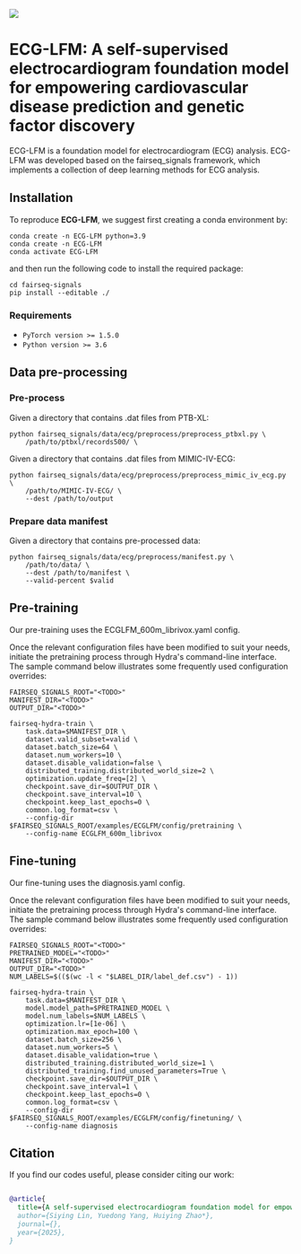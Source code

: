 ![](figures/Pipeline.png)

# ECG-LFM: A self-supervised electrocardiogram foundation model for empowering cardiovascular disease prediction and genetic factor discovery 
ECG-LFM is a foundation model for electrocardiogram (ECG) analysis. ECG-LFM was developed based on the fairseq_signals framework, which implements a collection of deep learning methods for ECG analysis.

## Installation

To reproduce **ECG-LFM**, we suggest first creating a conda environment by:

~~~shell
conda create -n ECG-LFM python=3.9
conda create -n ECG-LFM
conda activate ECG-LFM
~~~

and then run the following code to install the required package:

~~~shell
cd fairseq-signals
pip install --editable ./
~~~

### Requirements
- `PyTorch version >= 1.5.0`
- `Python version >= 3.6`

## Data pre-processing

### Pre-process

Given a directory that contains .dat files from PTB-XL:

```
python fairseq_signals/data/ecg/preprocess/preprocess_ptbxl.py \
    /path/to/ptbxl/records500/ \
```

Given a directory that contains .dat files from MIMIC-IV-ECG:

```
python fairseq_signals/data/ecg/preprocess/preprocess_mimic_iv_ecg.py \
    /path/to/MIMIC-IV-ECG/ \
    --dest /path/to/output
```

### Prepare data manifest

Given a directory that contains pre-processed data:

```
python fairseq_signals/data/ecg/preprocess/manifest.py \
    /path/to/data/ \
    --dest /path/to/manifest \
    --valid-percent $valid
```

## Pre-training

Our pre-training uses the ECGLFM_600m_librivox.yaml config.

Once the relevant configuration files have been modified to suit your needs, initiate the pretraining process through Hydra's command-line interface. The sample command below illustrates some frequently used configuration overrides:

```
FAIRSEQ_SIGNALS_ROOT="<TODO>"
MANIFEST_DIR="<TODO>"
OUTPUT_DIR="<TODO>"

fairseq-hydra-train \
    task.data=$MANIFEST_DIR \
    dataset.valid_subset=valid \
    dataset.batch_size=64 \
    dataset.num_workers=10 \
    dataset.disable_validation=false \
    distributed_training.distributed_world_size=2 \
    optimization.update_freq=[2] \
    checkpoint.save_dir=$OUTPUT_DIR \
    checkpoint.save_interval=10 \
    checkpoint.keep_last_epochs=0 \
    common.log_format=csv \
    --config-dir $FAIRSEQ_SIGNALS_ROOT/examples/ECGLFM/config/pretraining \
    --config-name ECGLFM_600m_librivox
```

## Fine-tuning

Our fine-tuning uses the diagnosis.yaml config.

Once the relevant configuration files have been modified to suit your needs, initiate the pretraining process through Hydra's command-line interface. The sample command below illustrates some frequently used configuration overrides:

```
FAIRSEQ_SIGNALS_ROOT="<TODO>"
PRETRAINED_MODEL="<TODO>"
MANIFEST_DIR="<TODO>"
OUTPUT_DIR="<TODO>"
NUM_LABELS=$(($(wc -l < "$LABEL_DIR/label_def.csv") - 1))

fairseq-hydra-train \
    task.data=$MANIFEST_DIR \
    model.model_path=$PRETRAINED_MODEL \
    model.num_labels=$NUM_LABELS \
    optimization.lr=[1e-06] \
    optimization.max_epoch=100 \
    dataset.batch_size=256 \
    dataset.num_workers=5 \
    dataset.disable_validation=true \
    distributed_training.distributed_world_size=1 \
    distributed_training.find_unused_parameters=True \
    checkpoint.save_dir=$OUTPUT_DIR \
    checkpoint.save_interval=1 \
    checkpoint.keep_last_epochs=0 \
    common.log_format=csv \
    --config-dir $FAIRSEQ_SIGNALS_ROOT/examples/ECGLFM/config/finetuning/ \
    --config-name diagnosis
```

## Citation

If you find our codes useful, please consider citing our work:

~~~bibtex

@article{
  title={A self-supervised electrocardiogram foundation model for empowering cardiovascular disease prediction and genetic factor discovery},
  author={Siying Lin, Yuedong Yang, Huiying Zhao*},
  journal={},
  year={2025},
}
~~~
